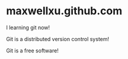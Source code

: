 maxwellxu.github.com
====================

I learning git now!

Git is a distributed version control system!

Git is a free software!
